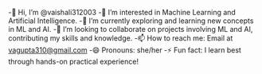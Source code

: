 -👋 Hi, I’m @vaishali312003
-👀 I’m interested in Machine Learning and Artificial Intelligence.
-🌱 I’m currently exploring and learning new concepts in ML and AI.
-💞️ I’m looking to collaborate on projects involving ML and AI, contributing my skills and knowledge.
-📫 How to reach me: Email at vagupta310@gmail.com
-😄 Pronouns: she/her
-⚡ Fun fact: I learn best through hands-on practical experience!
